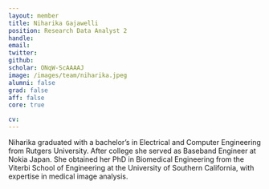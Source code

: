 ```yaml
---
layout: member
title: Niharika Gajawelli
position: Research Data Analyst 2
handle:
email:
twitter:
github:
scholar: ONqW-ScAAAAJ
image: /images/team/niharika.jpeg
alumni: false
grad: false
aff: false
core: true

cv:
---
```


Niharika graduated with a bachelor’s in Electrical and Computer Engineering from Rutgers University. After college she served as Baseband Engineer at Nokia Japan. She obtained her PhD in Biomedical Engineering from the Viterbi School of Engineering at the University of Southern California, with expertise in medical image analysis.
